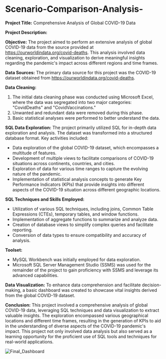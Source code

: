 # Scenario-Comparison-Analysis-
**Project Title:** Comprehensive Analysis of Global COVID-19 Data

**Project Description:**

**Objective:**
The project aimed to perform an extensive analysis of global COVID-19 data from the source provided at https://ourworldindata.org/covid-deaths. 
This analysis involved data cleaning, exploration, and visualization to derive meaningful insights regarding the pandemic's impact across different regions and time frames.

**Data Sources:**
The primary data source for this project was the COVID-19 dataset obtained from https://ourworldindata.org/covid-deaths.

**Data Cleaning:**
1. The initial data cleaning phase was conducted using Microsoft Excel, where the data was segregated into two major categories: "CovidDeaths" and "CovidVaccinations."
2. Unwanted and redundant data were removed during this phase.
3. Basic statistical analyses were performed to better understand the data.

**SQL Data Exploration:**
The project primarily utilized SQL for in-depth data exploration and analysis. The dataset was transformed into a structured database format. Key activities included:
- Data exploration of the global COVID-19 dataset, which encompasses a multitude of features.
- Development of multiple views to facilitate comparisons of COVID-19 situations across continents, countries, and cities.
- Exploration of data for various time ranges to capture the evolving nature of the pandemic.
- Implementation of statistical analysis concepts to generate Key Performance Indicators (KPIs) that provide insights into different aspects of the COVID-19 situation across different geographic locations.

**SQL Techniques and Skills Employed:**
- Utilization of various SQL techniques, including joins, Common Table Expressions (CTEs), temporary tables, and window functions.
- Implementation of aggregate functions to summarize and analyze data.
- Creation of database views to simplify complex queries and facilitate reporting.
- Conversion of data types to ensure compatibility and accuracy of analysis.

**Toolset:**
- MySQL Workbench was initially employed for data exploration.
- Microsoft SQL Server Management Studio (SSMS) was used for the remainder of the project to gain proficiency with SSMS and leverage its advanced capabilities.

**Data Visualization:**
To enhance data comprehension and facilitate decision-making, a basic dashboard was created to showcase vital insights derived from the global COVID-19 dataset.

**Conclusion:**
This project involved a comprehensive analysis of global COVID-19 data, leveraging SQL techniques and data visualization to extract valuable insights. 
The exploration encompassed various geographical locations and different time frames, resulting in the generation of KPIs to aid in the understanding of diverse aspects of the COVID-19 pandemic's impact. 
This project not only involved data analysis but also served as a learning opportunity for the proficient use of SQL tools and techniques for real-world applications.

![Final_Dashboard](https://github.com/jeelkumarpatel/Scenario-Comparison-Analysis-/assets/115977901/09c513c0-fb3a-4938-a0da-6d5e7bd1a55b)

